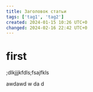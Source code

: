 ```yaml
---
title: Заголовок статьи
tags: ['tag1', 'tag2']
created: 2024-01-15 10:26 UTC+0
changed: 2024-02-16 22:42 UTC+0
---
```

# first
;dlkjjjkfdls;fsajfkls


awdawd
w
da
d

